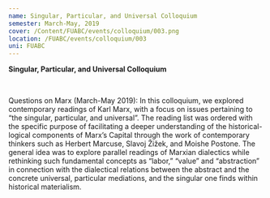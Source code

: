 ```yaml
---
name: Singular, Particular, and Universal Colloquium
semester: March-May, 2019
cover: /Content/FUABC/events/colloquium/003.png
location: /FUABC/events/colloquium/003
uni: FUABC
---
```



**Singular, Particular, and Universal Colloquium**

<br>

Questions on Marx (March-May 2019): In this colloquium, we explored contemporary readings of Karl Marx, with a focus on issues pertaining to “the singular, particular, and universal”. The reading list was ordered with the specific purpose of facilitating a deeper understanding of the historical-logical components of Marx’s Capital through the work of contemporary thinkers such as Herbert Marcuse, Slavoj Žižek, and Moishe Postone.  The general idea was to explore parallel readings of Marxian dialectics while rethinking such fundamental concepts as “labor,” “value” and “abstraction” in connection with the dialectical relations between the abstract and the concrete universal, particular mediations, and the singular one finds within historical materialism.


